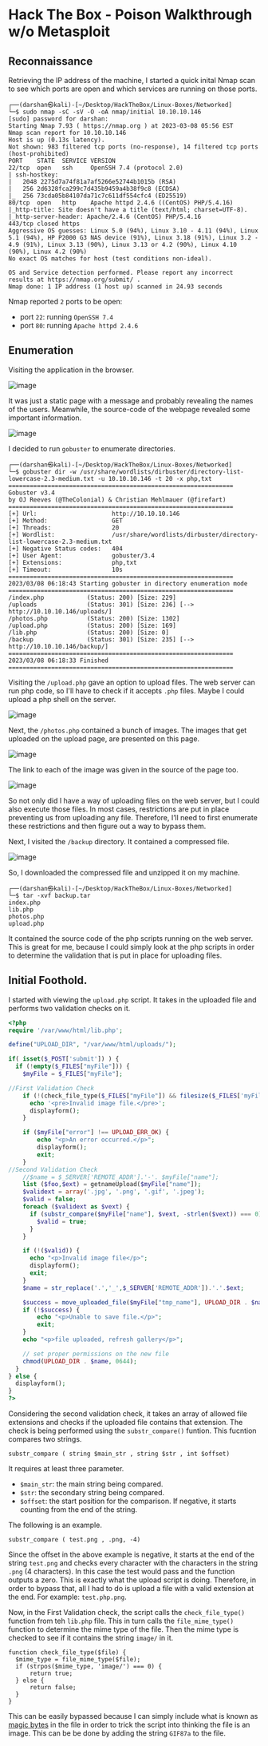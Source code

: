 # Hack The Box - Poison Walkthrough w/o Metasploit

## Reconnaissance
Retrieving the IP address of the machine, I started a quick inital Nmap scan to see which ports are open and which services are running on those ports.

```
┌──(darshan㉿kali)-[~/Desktop/HackTheBox/Linux-Boxes/Networked]
└─$ sudo nmap -sC -sV -O -oA nmap/initial 10.10.10.146
[sudo] password for darshan: 
Starting Nmap 7.93 ( https://nmap.org ) at 2023-03-08 05:56 EST
Nmap scan report for 10.10.10.146
Host is up (0.13s latency).
Not shown: 983 filtered tcp ports (no-response), 14 filtered tcp ports (host-prohibited)
PORT    STATE  SERVICE VERSION
22/tcp  open   ssh     OpenSSH 7.4 (protocol 2.0)
| ssh-hostkey: 
|   2048 2275d7a74f81a7af5266e52744b1015b (RSA)
|   256 2d6328fca299c7d435b9459a4b38f9c8 (ECDSA)
|_  256 73cda05b84107da71c7c611df554cfc4 (ED25519)
80/tcp  open   http    Apache httpd 2.4.6 ((CentOS) PHP/5.4.16)
|_http-title: Site doesn't have a title (text/html; charset=UTF-8).
|_http-server-header: Apache/2.4.6 (CentOS) PHP/5.4.16
443/tcp closed https
Aggressive OS guesses: Linux 5.0 (94%), Linux 3.10 - 4.11 (94%), Linux 5.1 (94%), HP P2000 G3 NAS device (91%), Linux 3.18 (91%), Linux 3.2 - 4.9 (91%), Linux 3.13 (90%), Linux 3.13 or 4.2 (90%), Linux 4.10 (90%), Linux 4.2 (90%)
No exact OS matches for host (test conditions non-ideal).

OS and Service detection performed. Please report any incorrect results at https://nmap.org/submit/ .
Nmap done: 1 IP address (1 host up) scanned in 24.93 seconds
```

Nmap reported `2` ports to be open:
- port `22`: running `OpenSSH 7.4`
- port `80`: running `Apache httpd 2.4.6`

## Enumeration
Visiting the application in the browser.

![image](https://user-images.githubusercontent.com/87711310/223698155-96d152ea-a5d8-4fec-a592-e2b5fc05877d.png)

It was just a static page with a message and probably revealing the names of the users. Meanwhile, the source-code of the webpage revealed some important information.

![image](https://user-images.githubusercontent.com/87711310/223698508-b255edbe-c947-488c-a9e3-556ef16a48cd.png)

I decided to run `gobuster` to enumerate directories.

```
┌──(darshan㉿kali)-[~/Desktop/HackTheBox/Linux-Boxes/Networked]
└─$ gobuster dir -w /usr/share/wordlists/dirbuster/directory-list-lowercase-2.3-medium.txt -u 10.10.10.146 -t 20 -x php,txt
===============================================================
Gobuster v3.4
by OJ Reeves (@TheColonial) & Christian Mehlmauer (@firefart)
===============================================================
[+] Url:                     http://10.10.10.146
[+] Method:                  GET
[+] Threads:                 20
[+] Wordlist:                /usr/share/wordlists/dirbuster/directory-list-lowercase-2.3-medium.txt
[+] Negative Status codes:   404
[+] User Agent:              gobuster/3.4
[+] Extensions:              php,txt
[+] Timeout:                 10s
===============================================================
2023/03/08 06:18:43 Starting gobuster in directory enumeration mode
===============================================================
/index.php            (Status: 200) [Size: 229]
/uploads              (Status: 301) [Size: 236] [--> http://10.10.10.146/uploads/]
/photos.php           (Status: 200) [Size: 1302]
/upload.php           (Status: 200) [Size: 169]
/lib.php              (Status: 200) [Size: 0]
/backup               (Status: 301) [Size: 235] [--> http://10.10.10.146/backup/]
===============================================================
2023/03/08 06:18:33 Finished
===============================================================
```

Visiting the `/upload.php` gave an option to upload files. The web server can run php code, so I'll have to check if it accepts `.php` files. Maybe I could upload a php shell on the server.

![image](https://user-images.githubusercontent.com/87711310/223700950-4d9bc356-dee4-4aa3-bbf8-6707f78b84c8.png)

Next, the `/photos.php` contained a bunch of images. The images that get uploaded on the upload page, are presented on this page.

![image](https://user-images.githubusercontent.com/87711310/223701422-c2ec209c-59ad-47b3-a121-9083ae1a7e71.png)

The link to each of the image was given in the source of the page too.

![image](https://user-images.githubusercontent.com/87711310/223701681-e18dbd91-5815-40ee-971a-ae627c7d4b13.png)

So not only did I have a way of uploading files on the web server, but I could also execute those files. In most cases, restrictions are put in place preventing us from uploading any file. Therefore, I’ll need to first enumerate these restrictions and then figure out a way to bypass them.

Next, I visited the `/backup` directory. It contained a compressed file.

![image](https://user-images.githubusercontent.com/87711310/223704073-386dc340-a83b-46eb-b3ac-853c7ba3d770.png)

So, I downloaded the compressed file and unzipped it on my machine.

```
┌──(darshan㉿kali)-[~/Desktop/HackTheBox/Linux-Boxes/Networked]
└─$ tar -xvf backup.tar  
index.php
lib.php
photos.php
upload.php           
```

It contained the source code of the php scripts running on the web server. This is great for me, because I could simply look at the php scripts in order to determine the validation that is put in place for uploading files.

## Initial Foothold.

I started with viewing the `upload.php` script.  It takes in the uploaded file and performs two validation checks on it.

```php
<?php
require '/var/www/html/lib.php';

define("UPLOAD_DIR", "/var/www/html/uploads/");

if( isset($_POST['submit']) ) {
  if (!empty($_FILES["myFile"])) {
    $myFile = $_FILES["myFile"];

//First Validation Check
    if (!(check_file_type($_FILES["myFile"]) && filesize($_FILES['myFile']['tmp_name']) < 60000)) {
      echo '<pre>Invalid image file.</pre>';
      displayform();
    }

    if ($myFile["error"] !== UPLOAD_ERR_OK) {
        echo "<p>An error occurred.</p>";
        displayform();
        exit;
    }
//Second Validation Check
    //$name = $_SERVER['REMOTE_ADDR'].'-'. $myFile["name"];
    list ($foo,$ext) = getnameUpload($myFile["name"]);
    $validext = array('.jpg', '.png', '.gif', '.jpeg');
    $valid = false;
    foreach ($validext as $vext) {
      if (substr_compare($myFile["name"], $vext, -strlen($vext)) === 0) {
        $valid = true;
      }
    }

    if (!($valid)) {
      echo "<p>Invalid image file</p>";
      displayform();
      exit;
    }
    $name = str_replace('.','_',$_SERVER['REMOTE_ADDR']).'.'.$ext;

    $success = move_uploaded_file($myFile["tmp_name"], UPLOAD_DIR . $name);
    if (!$success) {
        echo "<p>Unable to save file.</p>";
        exit;
    }
    echo "<p>file uploaded, refresh gallery</p>";

    // set proper permissions on the new file
    chmod(UPLOAD_DIR . $name, 0644);
  }
} else {
  displayform();
}
?>
```

Considering the second validation check, it takes an array of allowed file extensions and checks if the uploaded file contains that extension. The check is being performed using the `substr_compare()` funtion. This fucntion compares two strings.

```
substr_compare ( string $main_str , string $str , int $offset)
```

It requires at least three parameter.
- `$main_str`: the main string being compared.
- `$str`: the secondary string being compared.
- `$offset`: the start position for the comparison. If negative, it starts counting from the end of the string.

The following is an example.

```
substr_compare ( test.png , .png, -4)
```

Since the offset in the above example is negative, it starts at the end of the string `test.png` and checks every character with the characters in the string `.png` (4 characters). In this case the test would pass and the function outputs a zero. This is exactly what the upload script is doing. Therefore, in order to bypass that, all I had to do is upload a file with a valid extension at the end. For example: `test.php.png`.

Now, in the First Validation check, the script calls the `check_file_type()` function from teh `lib.php` file. This in turn calls the `file_mime_type()` function to determine the mime type of the file. Then the mime type is checked to see if it contains the string `image/` in it.

```
function check_file_type($file) {
  $mime_type = file_mime_type($file);
  if (strpos($mime_type, 'image/') === 0) {
      return true;
  } else {
      return false;
  }  
}
```

This can be easily bypassed because I can simply include what is known as [magic bytes](https://en.wikipedia.org/wiki/List_of_file_signatures) in the file in order to trick the script into thinking the file is an image. This can be be done by adding the string `GIF87a` to the file.
